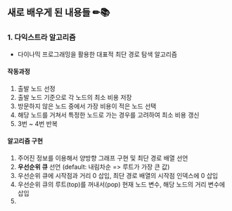 ## 새로 배우게 된 내용들 ✏📚

### 1. 다익스트라 알고리즘
- 다이나믹 프로그래밍을 활용한 대표적 최단 경로 탐색 알고리즘

#### 작동과정
1. 출발 노드 선정
2. 출발 노드 기준으로 각 노드의 최소 비용 저장
3. 방문하지 않은 노드 중에서 가장 비용이 적은 노드 선택
4. 해당 노드를 거쳐서 특정한 노드로 가는 경우를 고려하여 최소 비용 갱신
5. 3번 ~ 4번 반복

#### 알고리즘 구현
1. 주어진 정보를 이용해서 양방향 그래프 구현 및 최단 경로 배열 선언
2. **우선순위 큐** 선언 (default: 내림차순 => 루트가 가장 큰 값)
3. 우선순위 큐에 시작점과 거리 0 삽입, 최단 경로 배열의 시작점 인덱스에 0 삽입
4. 우선순위 큐의 루트(top)를 꺼내서(pop) 현재 노드 변수, 해당 노드의 거리 변수에 삽입
5. 

